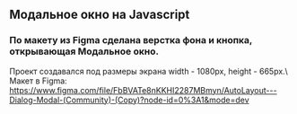 ## Модальное окно на Javascript
### По макету из Figma сделана верстка фона и кнопка, открывающая Модальное окно.<br>
Проект создавался под размеры экрана width - 1080px, height - 665px.\ 
Макет в Figma: [https://www.figma.com/file/FbBVATe8nKKHI2287MBmyn/AutoLayout---Dialog-Modal-(Community)-(Copy)?node-id=0%3A1&mode=dev
](https://www.figma.com/file/FbBVATe8nKKHI2287MBmyn/AutoLayout---Dialog-Modal-(Community)-(Copy)?type=design&t=v4CIhOcuxLV2qOT1-6)

